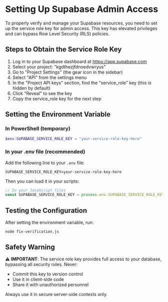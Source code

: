 # Setting Up Supabase Admin Access

To properly verify and manage your Supabase resources, you need to set up the service role key for admin access. This key has elevated privileges and can bypass Row Level Security (RLS) policies.

## Steps to Obtain the Service Role Key

1. Log in to your Supabase dashboard at https://app.supabase.com
2. Select your project: "kgdthezjfdnoedvwryus"
3. Go to "Project Settings" (the gear icon in the sidebar)
4. Select "API" from the settings menu
5. In the "Project API keys" section, find the "service_role" key (this is hidden by default)
6. Click "Reveal" to see the key
7. Copy the service_role key for the next step

## Setting the Environment Variable

### In PowerShell (temporary)

```powershell
$env:SUPABASE_SERVICE_ROLE_KEY = "your-service-role-key-here"
```

### In your .env file (recommended)

Add the following line to your `.env` file:

```
SUPABASE_SERVICE_ROLE_KEY=your-service-role-key-here
```

Then you can load it in your scripts:

```javascript
// In your JavaScript files
const SUPABASE_SERVICE_ROLE_KEY = process.env.SUPABASE_SERVICE_ROLE_KEY;
```

## Testing the Configuration

After setting the environment variable, run:

```
node fix-verification.js
```

## Safety Warning

⚠️ **IMPORTANT**: The service role key provides full access to your database, bypassing all security rules. Never:

- Commit this key to version control
- Use it in client-side code
- Share it with unauthorized personnel

Always use it in secure server-side contexts only. 